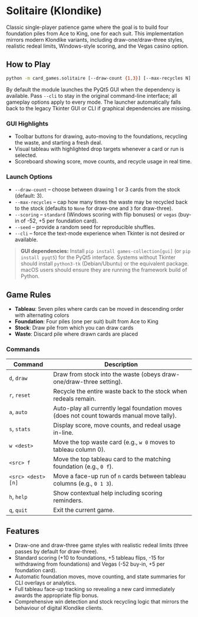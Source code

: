 # Solitaire (Klondike)

Classic single-player patience game where the goal is to build four foundation piles from Ace to King, one for each
suit. This implementation mirrors modern Klondike variants, including draw-one/draw-three styles, realistic redeal
limits, Windows-style scoring, and the Vegas casino option.

## How to Play

```bash
python -m card_games.solitaire [--draw-count {1,3}] [--max-recycles N] [--scoring {standard,vegas}] [--seed SEED] [--cli]
```

By default the module launches the PyQt5 GUI when the dependency is available. Pass `--cli` to stay in the original
command-line interface; all gameplay options apply to every mode. The launcher automatically falls back to the
legacy Tkinter GUI or CLI if graphical dependencies are missing.

### GUI Highlights

- Toolbar buttons for drawing, auto-moving to the foundations, recycling the waste, and starting a fresh deal.
- Visual tableau with highlighted drop targets whenever a card or run is selected.
- Scoreboard showing score, move counts, and recycle usage in real time.

### Launch Options

- `--draw-count` – choose between drawing 1 or 3 cards from the stock (default: 3).
- `--max-recycles` – cap how many times the waste may be recycled back to the stock (defaults to `None` for draw-one and
  `3` for draw-three).
- `--scoring` – `standard` (Windows scoring with flip bonuses) or `vegas` (buy-in of -52, +5 per foundation card).
- `--seed` – provide a random seed for reproducible shuffles.
- `--cli` – force the text-mode experience when Tkinter is not desired or available.

> **GUI dependencies:** Install `pip install games-collection[gui]` (or `pip install pyqt5`) for the PyQt5 interface.
> Systems without Tkinter should install `python3-tk` (Debian/Ubuntu) or the equivalent package. macOS users should
> ensure they are running the framework build of Python.

## Game Rules

- **Tableau**: Seven piles where cards can be moved in descending order with alternating colors
- **Foundation**: Four piles (one per suit) built from Ace to King
- **Stock**: Draw pile from which you can draw cards
- **Waste**: Discard pile where drawn cards are placed

### Commands

| Command | Description |
| ------------------ | ------------------------------------------------------------------------------------------ |
| `d`, `draw` | Draw from stock into the waste (obeys draw-one/draw-three setting). |
| `r`, `reset` | Recycle the entire waste back to the stock when redeals remain. |
| `a`, `auto` | Auto-play all currently legal foundation moves (does not count towards manual move tally). |
| `s`, `stats` | Display score, move counts, and redeal usage in-line. |
| `w <dest>` | Move the top waste card (e.g., `w 0` moves to tableau column 0). |
| `<src> f` | Move the top tableau card to the matching foundation (e.g., `0 f`). |
| `<src> <dest> [n]` | Move a face-up run of `n` cards between tableau columns (e.g., `0 1 3`). |
| `h`, `help` | Show contextual help including scoring reminders. |
| `q`, `quit` | Exit the current game. |

## Features

- Draw-one and draw-three game styles with realistic redeal limits (three passes by default for draw-three).
- Standard scoring (+10 to foundations, +5 tableau flips, -15 for withdrawing from foundations) and Vegas (-52 buy-in,
  +5 per foundation card).
- Automatic foundation moves, move counting, and state summaries for CLI overlays or analytics.
- Full tableau face-up tracking so revealing a new card immediately awards the appropriate flip bonus.
- Comprehensive win detection and stock recycling logic that mirrors the behaviour of digital Klondike clients.
